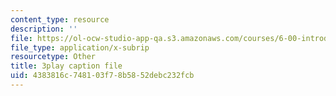 ```yaml
---
content_type: resource
description: ''
file: https://ol-ocw-studio-app-qa.s3.amazonaws.com/courses/6-00-introduction-to-computer-science-and-programming-fall-2008/4383816c748103f78b5852debc232fcb_udnyuHzJsjM.srt
file_type: application/x-subrip
resourcetype: Other
title: 3play caption file
uid: 4383816c-7481-03f7-8b58-52debc232fcb
---
```

